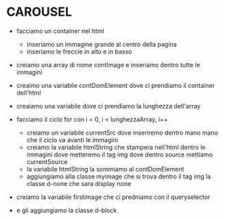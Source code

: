 # CAROUSEL

- facciamo un container nel html
  - inseriamo un immagine grande al centro della pagina
  - inseriamo le freccie in alto e in basso

- creiamo una array di nome contImage e inseriamo dentro tutte le immagini
- creaimo una variabile contDomElement dove ci prendiamo il container dell'html 
- creaiamo una variabile dove ci prendiamo la lunghezza dell'array
- facciamo il ciclo for con i = 0, i < lunghezzaArray, i++
  - creiamo un variabile currentSrc dove inseriremo dentro mano mano che il ciclo va avanti le immagini
  - creiamo la variabile htmlString che stampera nell'html dentro le immagini dove metteremo il tag img dove dentro source mettiamo currentSource
  - la variabile htmlString la sommiamo al contDomElement
  - aggiungiamo alla classe myimage che si trova dentro il tag img la classe d-none che sara display none
- creiamo la variabile firstimage che ci predniamo con il queryselector
- e gli aggiungiamo la classe d-block